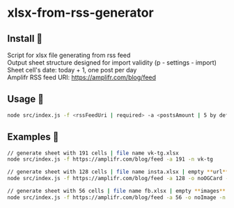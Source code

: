# xlsx-from-rss-generator

## Install :hatching_chick:

Script for xlsx file generating from rss feed<br />
Output sheet structure designed for import validity (p - settings - import)<br />
Sheet cell's date: today + 1, one post per day<br />
Amplifr RSS feed URI: https://amplifr.com/blog/feed<br />

## Usage :hatched_chick:

```sh
node src/index.js -f <rssFeedUri | required> -a <postsAmount | 5 by default> -n <output xlsx file name> -o <additional cell options | noImage/noOGCard>
```

## Examples :hatched_chick:

```sh
// generate sheet with 191 cells | file name vk-tg.xlsx
node src/index.js -f https://amplifr.com/blog/feed -a 191 -n vk-tg

// generate sheet with 128 cells | file name insta.xlsx | empty **url** cell
node src/index.js -f https://amplifr.com/blog/feed -a 128 -o noOGCard -n insta

// generate sheet with 56 cells | file name fb.xlsx | empty **images** cell
node src/index.js -f https://amplifr.com/blog/feed -a 56 -o noImage -n fb
```

